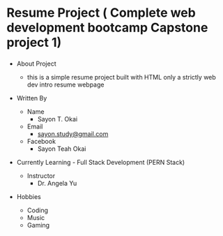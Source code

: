 ### ########################################################################
# Resume Project ( Complete web development bootcamp Capstone project 1) # 
### ########################################################################

- About Project 
   - this is a simple resume project built with HTML only
      a strictly web dev intro resume webpage

- Written By 
   - Name
        - Sayon T. Okai 
   - Email
        - sayon.study@gmail.com
   - Facebook
        - Sayon Teah Okai 

- Currently Learning
       - Full Stack Development (PERN Stack)
    - Instructor 
       - Dr. Angela Yu


- Hobbies 
    - Coding 
    - Music
    - Gaming